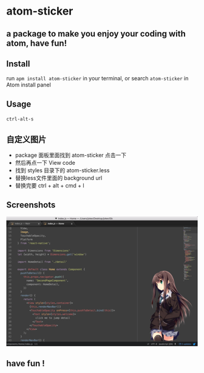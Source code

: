 # atom-sticker

## a package to make you enjoy your coding with atom, have fun!

## Install

run `apm install atom-sticker` in your terminal, or search `atom-sticker` in Atom install panel

## Usage

`ctrl-alt-s`

## 自定义图片

* package 面板里面找到 atom-sticker 点击一下
* 然后再点一下 View code  
* 找到 styles 目录下的 atom-sticker.less 
* 替换less文件里面的 background url 
* 替换完要 ctrl + alt + cmd + l 

## Screenshots

![](screenshots.jpeg)

## have fun !

